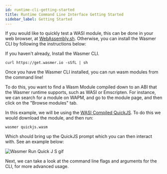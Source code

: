 ```yaml
---
id: runtime-cli-getting-started
title: Runtime Command Line Interface Getting Started
sidebar_label: Getting Started
---
```


If you would like to quickly test a WASI module, this can be done in your web browser, at [WebAssembly.sh](https://webassembly.sh/). Otherwise, you can install the Wasmer CLI by following the instructions below:

If you haven't already, Install the Wasmer CLI.

```
curl https://get.wasmer.io -sSfL | sh
```

Once you have the Wasmer CLI installed, you can run wasm modules from the command line!

To do this, you want to find a Wasm Module compiled down to an ABI that the Wasmer runtime supports, such as WASI or Emscripten. For instance, we can search for a module on WAPM, and go to the module page, and then click on the "Browse modules" tab. 

In this example, we will be using the [WASI Compiled QuickJS](https://wapm.io/package/quickjs). To do this we would download the module, and then run:

`wasmer quickjs.wasm`

Which should bring up the QuickJS prompt which you can then interact with. See an example below:

![Wasmer Run Quick J S gif](/img/WasmerRunQjs.gif)

Next, we can take a look at the command line flags and arguments for the CLI, for more advanced usage.
